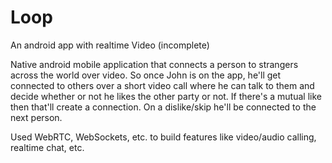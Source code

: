 # Loop

An android app with realtime Video (incomplete)

Native android mobile application that connects a person to strangers across the world over video. So once John is on the app, he'll get connected to others over a short video call where he can talk to them and decide whether or not he likes the other party or not. If there's a mutual like then that'll create a connection. On a dislike/skip he'll be connected to the next person.

Used WebRTC, WebSockets, etc. to build features like video/audio calling, realtime chat, etc.
